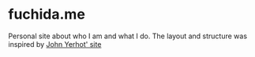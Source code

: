 fuchida.me
==========

Personal site about who I am and what I do. The layout and structure was inspired by [John Yerhot' site](http://john.yerhot.org/)
